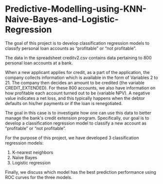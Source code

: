 # Predictive-Modelling-using-KNN-Naive-Bayes-and-Logistic-Regression
The goal of this project is to develop classification regression models to classify personal loan accounts as “profitable” or “not profitable”. 

The data in the spreadsheet creditv2.csv contains data pertaining to 800 personal loan accounts at a bank. 

When a new applicant applies for credit, as a part of the application, the company collects information which is available in the form of Variables 2 to 21. The company then decides an amount to be credited (the variable CREDIT_EXTENDED). For these 800 accounts, we also have information on how profitable each account turned out to be (variable NPV). A negative value indicates a net loss, and this typically happens when the debtor defaults on his/her payments or if the loan is renegotiated.

The goal in this case is to investigate how one can use this data to better manage the bank's credit extension program. Specifically, our goal is to develop a classification regression model to classify a new account as “profitable” or “not profitable”. 

For the purpose of this project, we have developed 3 classification regression models:
1. K-nearest neighbors
2. Naïve Bayes
3. Logistic regression

Finally, we discuss which model has the best prediction performance using ROC curves for the three models. 


